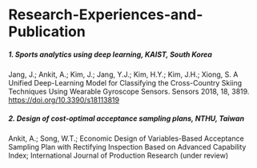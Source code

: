 # Research-Experiences-and-Publication


##### 1. Sports analytics using deep learning, KAIST, South Korea

Jang, J.; Ankit, A.; Kim, J.; Jang, Y.J.; Kim, H.Y.; Kim, J.H.; Xiong, S. A Unified Deep-Learning Model for Classifying the Cross-Country Skiing Techniques Using Wearable Gyroscope Sensors. Sensors 2018, 18, 3819. https://doi.org/10.3390/s18113819



##### 2. Design of cost-optimal acceptance sampling plans, NTHU, Taiwan
Ankit, A.; Song, W.T.; Economic Design of Variables-Based Acceptance Sampling Plan with Rectifying Inspection Based on Advanced Capability Index; International Journal of Production Research (under review)
